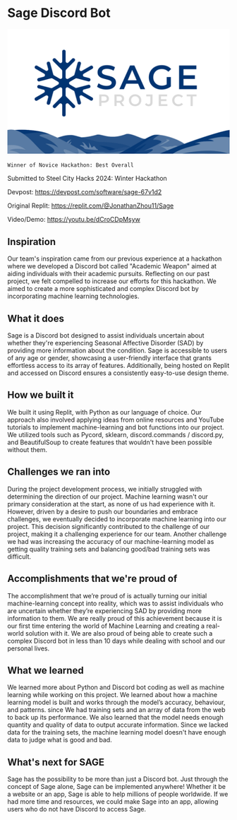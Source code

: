 # Sage Discord Bot

![Screenshot of a comment on a GitHub issue showing an image, added in the Markdown, of an Octocat smiling and raising a tentacle.](SageImage.png)
```
Winner of Novice Hackathon: Best Overall
```
Submitted to Steel City Hacks 2024: Winter Hackathon

Devpost: https://devpost.com/software/sage-67v1d2

Original Replit: https://replit.com/@JonathanZhou11/Sage

Video/Demo: https://youtu.be/dCroCDpMsyw


## Inspiration
Our team's inspiration came from our previous experience at a hackathon where we developed a Discord bot called "Academic Weapon" aimed at aiding individuals with their academic pursuits. Reflecting on our past project, we felt compelled to increase our efforts for this hackathon. We aimed to create a more sophisticated and complex Discord bot by incorporating machine learning technologies.

## What it does
Sage is a Discord bot designed to assist individuals uncertain about whether they're experiencing Seasonal Affective Disorder (SAD) by providing more information about the condition. Sage is accessible to users of any age or gender, showcasing a user-friendly interface that grants effortless access to its array of features. Additionally, being hosted on Replit and accessed on Discord ensures a consistently easy-to-use design theme.

## How we built it
We built it using Replit, with Python as our language of choice. Our approach also involved applying ideas from online resources and YouTube tutorials to implement machine-learning and bot functions into our project. We utilized tools such as Pycord, sklearn, discord.commands / discord.py, and BeautifulSoup to create features that wouldn't have been possible without them.

## Challenges we ran into
During the project development process, we initially struggled with determining the direction of our project. Machine learning wasn't our primary consideration at the start, as none of us had experience with it. However, driven by a desire to push our boundaries and embrace challenges, we eventually decided to incorporate machine learning into our project. This decision significantly contributed to the challenge of our project, making it a challenging experience for our team. Another challenge we had was increasing the accuracy of our machine-learning model as getting quality training sets and balancing good/bad training sets was difficult.

## Accomplishments that we're proud of
The accomplishment that we’re proud of is actually turning our initial machine-learning concept into reality, which was to assist individuals who are uncertain whether they’re experiencing SAD by providing more information to them. We are really proud of this achievement because it is our first time entering the world of Machine Learning and creating a real-world solution with it. We are also proud of being able to create such a complex Discord bot in less than 10 days while dealing with school and our personal lives.

## What we learned
We learned more about Python and Discord bot coding as well as machine learning while working on this project. We learned about how a machine learning model is built and works through the model’s accuracy, behaviour, and patterns. since We had training sets and an array of data from the web to back up its performance. We also learned that the model needs enough quantity and quality of data to output accurate information. Since we lacked data for the training sets, the machine learning model doesn't have enough data to judge what is good and bad.

## What's next for SAGE
Sage has the possibility to be more than just a Discord bot. Just through the concept of Sage alone, Sage can be implemented anywhere! Whether it be a website or an app, Sage is able to help millions of people worldwide. If we had more time and resources, we could make Sage into an app, allowing users who do not have Discord to access Sage.

